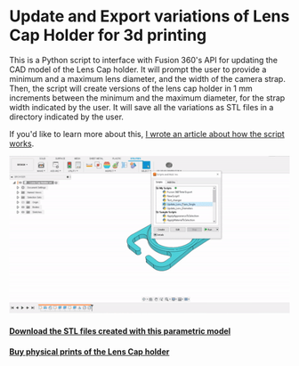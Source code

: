 # Update and Export variations of Lens Cap Holder for 3d printing

This is a Python script to interface with Fusion 360's API for updating the CAD model of the Lens Cap holder.
It will prompt the user to provide a minimum and a maximum lens diameter, and the width of the camera strap.
Then, the script will create versions of the lens cap holder in 1 mm increments between the minimum and the maximum diameter, for the strap width indicated by the user. It will save all the variations as STL files in a directory indicated by the user.

If you'd like to learn more about this, [I wrote an article about how the script works](https://www.makerluis.com/the-power-of-python-and-fusion-360-for-3d-printing/).

![Animated gif showing the automatic update of the model using a Python script](Parametric_update_gif.gif?raw=true "Automatic update of the model using a Python script")


#### [Download the STL files created with this parametric model](https://www.printables.com/model/129882-lens-cap-holder-for-camera-strap/comments) 
#### [Buy physical prints of the Lens Cap holder](https://vulkaza.com/collections/twothingies)
